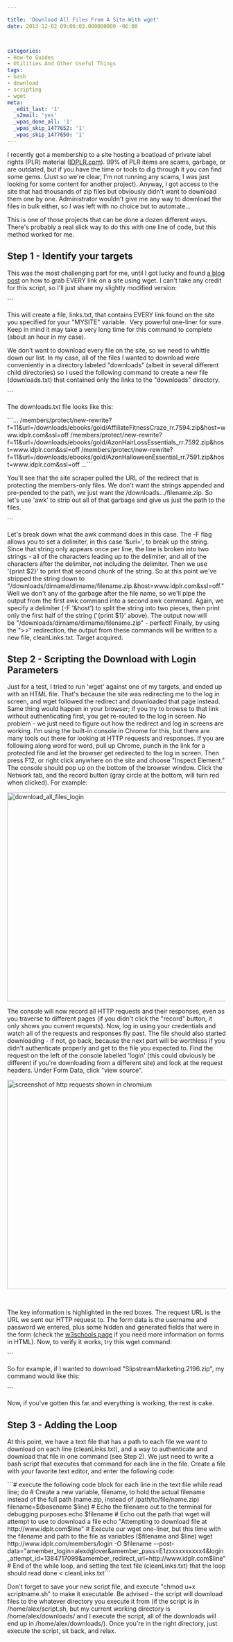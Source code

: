 ```yaml
---

title: 'Download All Files From A Site With wget'
date: 2013-12-02 09:00:03.000000000 -06:00



categories:
- How-to Guides
- Utilities And Other Useful Things
tags:
- bash
- download
- scripting
- wget
meta:
  _edit_last: '1'
  _s2mail: 'yes'
  _wpas_done_all: '1'
  _wpas_skip_1477652: '1'
  _wpas_skip_1477650: '1'
---
```

<p>I recently got a membership to a site hosting a boatload of private label rights (PLR) material (<a href="http://www.idplr.com/go.php?offer=alexdglove&amp;pid=4" target="_blank">IDPLR.com</a>). 99% of PLR items are scams, garbage, or are outdated, but if you have the time or tools to dig through it you can find some gems. (Just so we're clear, I'm not running any scams, I was just looking for some content for another project). Anyway, I got access to the site that had thousands of zip files but obviously didn't want to download them one by one. Administrator wouldn't give me any way to download the files in bulk either, so I was left with no choice but to automate...</p>
<p>This is one of those projects that can be done a dozen different ways. There's probably a real slick way to do this with one line of code, but this method worked for me.</p>
<p><!--more--></p>
<h2>Step 1 - Identify your targets</h2>
<p>This was the most challenging part for me, until I got lucky and found <a href="http://blog.adlibre.org/2011/06/03/extracting-all-links-website-using-wget/" target="_blank">a blog post</a> on how to grab EVERY link on a site using wget. I can't take any credit for this script, so I'll just share my slightly modified version:</p>
```
<p>This will create a file, links.txt, that contains EVERY link found on the site you specified for your "MYSITE" variable.  Very powerful one-liner for sure. Keep in mind it may take a very long time for this command to complete (about an hour in my case).</p>
<p>We don't want to download every file on the site, so we need to whittle down our list. In my case, all of the files I wanted to download were conveniently in a directory labeled "downloads" (albeit in several different child directories) so I used the following command to create a new file (downloads.txt) that contained only the links to the "downloads" directory.</p>
```
<p>The downloads.txt file looks like this:</p>
```... 
/members/protect/new-rewrite?f=11&amp;url=/downloads/ebooks/gold/AffiliateFitnessCraze_rr.7594.zip&amp;host=www.idplr.com&amp;ssl=off
/members/protect/new-rewrite?f=11&amp;url=/downloads/ebooks/gold/AzonHairLossEssentials_rr.7592.zip&amp;host=www.idplr.com&amp;ssl=off
/members/protect/new-rewrite?f=11&amp;url=/downloads/ebooks/gold/AzonHalloweenEssential_rr.7591.zip&amp;host=www.idplr.com&amp;ssl=off
...```
<p>You'll see that the site scraper pulled the URL of the redirect that is protecting the members-only files. We don't want the strings appended and pre-pended to the path, we just want the /downloads.../filename.zip. So let's use 'awk' to strip out all of that garbage and give us just the path to the files.</p>
```
<p>Let's break down what the awk command does in this case. The -F flag allows you to set a delimiter, in this case '&amp;url=', to break up the string. Since that string only appears once per line, the line is broken into two strings - all of the characters leading up to the delimiter, and all of the characters after the delimiter, not including the delimiter. Then we use '{print $2}' to print that second chunk of the string. So at this point we've stripped the string down to "/downloads/dirname/dirname/filename.zip.&amp;host=www.idplr.com&amp;ssl=off." Well we don't any of the garbage after the file name, so we'll pipe the output from the first awk command into a second awk command. Again, we specify a delimiter (-F '&amp;host') to split the string into two pieces, then print only the first half of the string ('{print $1}' above). The output now will be "/downloads/dirname/dirname/filename.zip" - perfect! Finally, by using the ">>" redirection, the output from these commands will be written to a new file, cleanLinks.txt. Target acquired.</p>
<h2>Step 2 - Scripting the Download with Login Parameters</h2>
<p>Just for a test, I tried to run 'wget' against one of my targets, and ended up with an HTML file. That's because the site was redirecting me to the log in screen, and wget followed the redirect and downloaded that page instead. Same thing would happen in your browser; if you try to browse to that link without authenticating first, you get re-routed to the log in screen. No problem - we just need to figure out how the redirect and log in screens are working. I'm using the built-in console in Chrome for this, but there are many tools out there for looking at HTTP requests and responses. If you are following along word for word, pull up Chrome, punch in the link for a protected file and let the browser get redirected to the log in screen. Then press F12, or right click anywhere on the site and choose "Inspect Element." The console should pop up on the bottom of the browser window. Click the Network tab, and the record button (gray circle at the bottom, will turn red when clicked). For example:</p>
<p><a href="http://alexdglover.com/wp-content/uploads/2013/11/download_all_files_login.png"><img class="aligncenter size-large wp-image-694" alt="download_all_files_login" src="{{ site.baseurl }}/assets/download_all_files_login-1024x797.png" width="620" height="482" /></a></p>
<p>The console will now record all HTTP requests and their responses, even as you traverse to different pages (if you didn't click the "record" button, it only shows you current requests). Now, log in using your credentials and watch all of the requests and responses fly past. The file should also started downloading - if not, go back, because the next part will be worthless if you didn't authenticate properly and get to the file you expected to. Find the request on the left of the console labelled 'login' (this could obviously be different if you're downloading from a different site) and look at the request headers. Under Form Data, click "view source".</p>
<p><a href="http://alexdglover.com/wp-content/uploads/2013/11/download_all_files_http_request1.png"><img class="aligncenter size-large wp-image-698" alt="screenshot of http requests shown in chromium" src="{{ site.baseurl }}/assets/download_all_files_http_request1-1024x797.png" width="620" height="482" /></a></p>
<p>&nbsp;</p>
<p>The key information is highlighted in the red boxes. The request URL is the URL we sent our HTTP request to. The form data is the username and password we entered, plus some hidden and generated fields that were in the form (check the <a href="http://www.w3schools.com/html/html_forms.asp" target="_blank">w3schools page</a> if you need more information on forms in HTML). Now, to verify it works, try this wget command:</p>
```
<p>So for example, if I wanted to download "SlipstreamMarketing.2196.zip", my command would like this:</p>
```
<p>Now, if you've gotten this far and everything is working, the rest is cake.</p>
<h2>Step 3 - Adding the Loop</h2>
<p>At this point, we have a text file that has a path to each file we want to download on each line (cleanLinks.txt), and a way to authenticate and download that file in one command (see Step 2). We just need to write a bash script that executes that command for each line in the file. Create a file with your favorite text editor, and enter the following code:</p>
```# execute the following code block for each line in the text file
while read line; do
        # Create a new variable, filename, to hold the actual filename instead of the full path (name.zip, instead of /path/to/file/name.zip)
        filename=$(basename $line)
        # Echo the filename out to the terminal for debugging purposes
        echo $filename
        # Echo out the path that wget will attempt to use to download a file
        echo "Attempting to download file at http://www.idplr.com$line"
        # Execute our wget one-liner, but this time with the filename and path to the file as variables ($filename and $line)
        wget http://www.idplr.com/members/login -O $filename --post-data="amember_login=alexdglover&amp;amember_pass=E1zxxxxxxxxxx4&amp;login_attempt_id=1384717099&amp;amember_redirect_url=http://www.idplr.com$line"
# End of the while loop, and setting the text file (cleanLinks.txt) that the loop should read
done < cleanLinks.txt```
<p>Don't forget to save your new script file, and execute "chmod u+x scriptname.sh" to make it executable. Be advised - the script will download files to the whatever directory you execute it from (if the script is in /home/alex/script.sh, but my current working directory is /home/alex/downloads/ and I execute the script, all of the downloads will end up in /home/alex/downloads/). Once you're in the right directory, just execute the script, sit back, and relax.</p>

